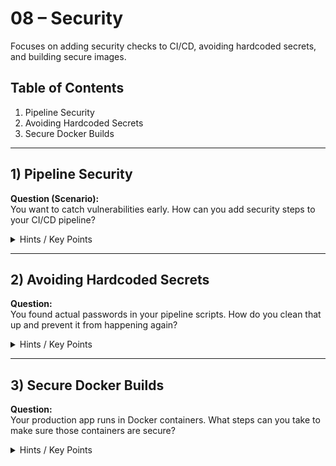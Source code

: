 # 08 – Security

Focuses on adding security checks to CI/CD, avoiding hardcoded secrets, and building secure images.

## Table of Contents
1. Pipeline Security
2. Avoiding Hardcoded Secrets
3. Secure Docker Builds

---

## 1) Pipeline Security
**Question (Scenario):**  
You want to catch vulnerabilities early. How can you add security steps to your CI/CD pipeline?

<details>
  <summary>Hints / Key Points</summary>

  - **Static code analysis** (SAST) to look for known flaws.  
  - **Image scanning** for Docker containers.  
  - Dependency checks to flag libraries with known CVEs.
</details>

---

## 2) Avoiding Hardcoded Secrets
**Question:**  
You found actual passwords in your pipeline scripts. How do you clean that up and prevent it from happening again?

<details>
  <summary>Hints / Key Points</summary>

  - Store secrets in a secure variable store or a secrets manager.  
  - Don’t commit them to Git.  
  - Use environment variables or injected secrets at runtime.
</details>

---

## 3) Secure Docker Builds
**Question:**  
Your production app runs in Docker containers. What steps can you take to make sure those containers are secure?

<details>
  <summary>Hints / Key Points</summary>

  - Use **minimal base images**, patch them regularly.  
  - Don’t run as root if you can avoid it.  
  - Scan images for vulnerabilities before deploying.  
  - Sign images for verification (e.g., with Cosign or Notary).
</details>

